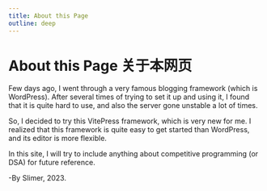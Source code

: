```yaml
---
title: About this Page
outline: deep
---
```


# About this Page 关于本网页

Few days ago, I went through a very famous blogging framework (which is WordPress). After several times of trying to set it up and using it, I found that it is quite hard to use, and also the server gone unstable a lot of times.

So, I decided to try this VitePress framework, which is very new for me. I realized that this framework is quite easy to get started than WordPress, and its editor is more flexible. 

In this site, I will try to include anything about competitive programming (or DSA) for future reference. 

-By Slimer, 2023.

